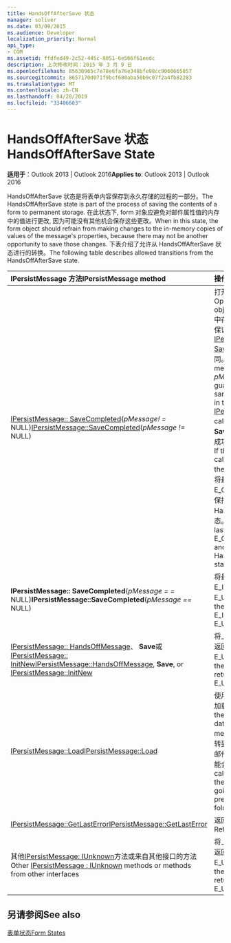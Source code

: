 ```yaml
---
title: HandsOffAfterSave 状态
manager: soliver
ms.date: 03/09/2015
ms.audience: Developer
localization_priority: Normal
api_type:
- COM
ms.assetid: ffdfed49-2c52-445c-8051-6e566f61eedc
description: 上次修改时间：2015 年 3 月 9 日
ms.openlocfilehash: 85630965c7e78e6fa76e348bfe98cc9060665057
ms.sourcegitcommit: 8657170d071f9bcf680aba50b9c07f2a4fb82283
ms.translationtype: MT
ms.contentlocale: zh-CN
ms.lasthandoff: 04/28/2019
ms.locfileid: "33406603"
---
```

# <a name="handsoffaftersave-state"></a><span data-ttu-id="87eae-103">HandsOffAfterSave 状态</span><span class="sxs-lookup"><span data-stu-id="87eae-103">HandsOffAfterSave State</span></span>

  
  
<span data-ttu-id="87eae-104">**适用于**：Outlook 2013 | Outlook 2016</span><span class="sxs-lookup"><span data-stu-id="87eae-104">**Applies to**: Outlook 2013 | Outlook 2016</span></span> 
  
<span data-ttu-id="87eae-105">HandsOffAfterSave 状态是将表单内容保存到永久存储的过程的一部分。</span><span class="sxs-lookup"><span data-stu-id="87eae-105">The HandsOffAfterSave state is part of the process of saving the contents of a form to permanent storage.</span></span> <span data-ttu-id="87eae-106">在此状态下, form 对象应避免对邮件属性值的内存中的值进行更改, 因为可能没有其他机会保存这些更改。</span><span class="sxs-lookup"><span data-stu-id="87eae-106">When in this state, the form object should refrain from making changes to the in-memory copies of values of the message's properties, because there may not be another opportunity to save those changes.</span></span> <span data-ttu-id="87eae-107">下表介绍了允许从 HandsOffAfterSave 状态进行的转换。</span><span class="sxs-lookup"><span data-stu-id="87eae-107">The following table describes allowed transitions from the HandsOffAfterSave state.</span></span>
  
|<span data-ttu-id="87eae-108">**IPersistMessage 方法**</span><span class="sxs-lookup"><span data-stu-id="87eae-108">**IPersistMessage method**</span></span>|<span data-ttu-id="87eae-109">**操作**</span><span class="sxs-lookup"><span data-stu-id="87eae-109">**Action**</span></span>|<span data-ttu-id="87eae-110">**新状态**</span><span class="sxs-lookup"><span data-stu-id="87eae-110">**New state**</span></span>|
|:-----|:-----|:-----|
|<span data-ttu-id="87eae-111">[IPersistMessage:: SaveCompleted](ipersistmessage-savecompleted.md)(_pMessage! =_ NULL)</span><span class="sxs-lookup"><span data-stu-id="87eae-111">[IPersistMessage::SaveCompleted](ipersistmessage-savecompleted.md)(_pMessage !=_ NULL)</span></span>  <br/> |<span data-ttu-id="87eae-112">打开任何嵌入的对象。</span><span class="sxs-lookup"><span data-stu-id="87eae-112">Open any embedded objects.</span></span> <span data-ttu-id="87eae-113">_pMessage_中存储的邮件中的数据保证与前[IPersistMessage:: Save](ipersistmessage-save.md)调用中的邮件相同。</span><span class="sxs-lookup"><span data-stu-id="87eae-113">The data in the message stored in  _pMessage_ is guaranteed to be the same as the message in the previous [IPersistMessage::Save](ipersistmessage-save.md) call.</span></span> <span data-ttu-id="87eae-114">如果**SaveCompleted**调用成功, 则输入正常状态。</span><span class="sxs-lookup"><span data-stu-id="87eae-114">If the **SaveCompleted** call succeeds, enter the Normal state.</span></span> <span data-ttu-id="87eae-115">否则, 将最后一个错误设置为 E_OUTOFMEMORY, 并保持 HandsOffAfterSave 状态。</span><span class="sxs-lookup"><span data-stu-id="87eae-115">Otherwise, set the last error to E_OUTOFMEMORY and stay in the HandsOffAfterSave state.</span></span>  <br/> |<span data-ttu-id="87eae-116">[Normal](normal-state.md)或 HandsOffAfterSave</span><span class="sxs-lookup"><span data-stu-id="87eae-116">[Normal](normal-state.md) or HandsOffAfterSave</span></span>  <br/> |
|<span data-ttu-id="87eae-117">**IPersistMessage:: SaveCompleted**(_pMessage = =_ NULL)</span><span class="sxs-lookup"><span data-stu-id="87eae-117">**IPersistMessage::SaveCompleted**(_pMessage ==_ NULL)</span></span>  <br/> |<span data-ttu-id="87eae-118">将最后一个错误设置为 E_INVALIDARG 或 E_UNEXPECTED。</span><span class="sxs-lookup"><span data-stu-id="87eae-118">Set the last error to E_INVALIDARG or E_UNEXPECTED.</span></span>  <br/> |<span data-ttu-id="87eae-119">HandsOffAfterSave</span><span class="sxs-lookup"><span data-stu-id="87eae-119">HandsOffAfterSave</span></span>  <br/> |
|<span data-ttu-id="87eae-120">[IPersistMessage:: HandsOffMessage](ipersistmessage-handsoffmessage.md)、 **Save**或[IPersistMessage:: InitNew](ipersistmessage-initnew.md)</span><span class="sxs-lookup"><span data-stu-id="87eae-120">[IPersistMessage::HandsOffMessage](ipersistmessage-handsoffmessage.md), **Save**, or [IPersistMessage::InitNew](ipersistmessage-initnew.md)</span></span> <br/> |<span data-ttu-id="87eae-121">将上一个错误设置为并返回 E_UNEXPECTED。</span><span class="sxs-lookup"><span data-stu-id="87eae-121">Set the last error to and return E_UNEXPECTED.</span></span>  <br/> |<span data-ttu-id="87eae-122">HandsOffAfterSave</span><span class="sxs-lookup"><span data-stu-id="87eae-122">HandsOffAfterSave</span></span>  <br/> |
|[<span data-ttu-id="87eae-123">IPersistMessage::Load</span><span class="sxs-lookup"><span data-stu-id="87eae-123">IPersistMessage::Load</span></span>](ipersistmessage-load.md) <br/> |<span data-ttu-id="87eae-124">使用目标邮件中的数据加载 form 对象。</span><span class="sxs-lookup"><span data-stu-id="87eae-124">Load the form object with data from the target message.</span></span> <span data-ttu-id="87eae-125">当窗体对象转到文件夹中的下一封邮件或上一封邮件时, 可能会发生此调用。</span><span class="sxs-lookup"><span data-stu-id="87eae-125">This call can occur when the form object is going to the next or previous message in a folder.</span></span>  <br/> |<span data-ttu-id="87eae-126">一般</span><span class="sxs-lookup"><span data-stu-id="87eae-126">Normal</span></span>  <br/> |
|[<span data-ttu-id="87eae-127">IPersistMessage::GetLastError</span><span class="sxs-lookup"><span data-stu-id="87eae-127">IPersistMessage::GetLastError</span></span>](ipersistmessage-getlasterror.md) <br/> |<span data-ttu-id="87eae-128">返回上一个错误。</span><span class="sxs-lookup"><span data-stu-id="87eae-128">Return the last error.</span></span>  <br/> |<span data-ttu-id="87eae-129">HandsOffAfterSave</span><span class="sxs-lookup"><span data-stu-id="87eae-129">HandsOffAfterSave</span></span>  <br/> |
|<span data-ttu-id="87eae-130">其他[IPersistMessage: IUnknown](ipersistmessageiunknown.md)方法或来自其他接口的方法</span><span class="sxs-lookup"><span data-stu-id="87eae-130">Other [IPersistMessage : IUnknown](ipersistmessageiunknown.md) methods or methods from other interfaces</span></span>  <br/> |<span data-ttu-id="87eae-131">将上一个错误设置为并返回 E_UNEXPECTED。</span><span class="sxs-lookup"><span data-stu-id="87eae-131">Set the last error to and return E_UNEXPECTED.</span></span>  <br/> |<span data-ttu-id="87eae-132">HandsOffAfterSave</span><span class="sxs-lookup"><span data-stu-id="87eae-132">HandsOffAfterSave</span></span>  <br/> |
   
## <a name="see-also"></a><span data-ttu-id="87eae-133">另请参阅</span><span class="sxs-lookup"><span data-stu-id="87eae-133">See also</span></span>



[<span data-ttu-id="87eae-134">表单状态</span><span class="sxs-lookup"><span data-stu-id="87eae-134">Form States</span></span>](form-states.md)

